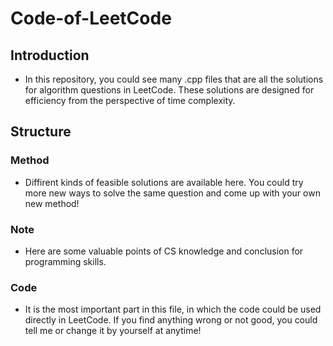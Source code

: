 # Code-of-LeetCode #

## Introduction
* In this repository, you could see many .cpp files that are all the solutions for algorithm questions in LeetCode. These solutions are designed for efficiency from the perspective of time complexity.

## Structure
### Method
* Diffirent kinds of feasible solutions are available here. You could try more new ways to solve the same question and come up with your own new method!
### Note
* Here are some valuable points of CS knowledge and conclusion for programming skills.
### Code
* It is the most important part in this file, in which the code could be used directly in LeetCode. If you find anything wrong or not good, you could tell me or change it by yourself at anytime!
